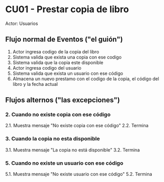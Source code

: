 # CU01 - Prestar copia de libro

Actor: Usuarios

## Flujo normal de Eventos ("el guión")

1. Actor ingresa codigo de la copia del libro
2. Sistema valida que exista una copia con ese codigo
3. Sistema valida que la copia este disponible
4. Actor ingresa codigo del usuario
5. Sistema valida que exista un usuario con ese código
6. Almacena un nuevo prestamo con el codigo de la copia, el código del libro y la fecha actual

## Flujos alternos ("las excepciones")

### 2. Cuando no existe copia con ese código
2.1. Muestra mensaje "No existe copia con ese código"
2.2. Termina

### 3. Cuando la copia no esta disponible
3.1. Muestra mensaje "La copia no está disponible"
3.2. Termina

### 5. Cuando no existe un usuario con ese código
5.1. Muestra mensaje "No existe usuario con ese código"
5.2. Termina